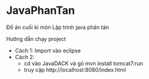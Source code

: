JavaPhanTan
===========

Đồ án cuối kì môn Lập trình java phân tán

Hướng dẫn chạy project
 - Cách 1: Import vào eclipse
 - Cách 2: 
 	+ cd vào JavaDACK và gõ mvn install tomcat7:run
 	+ truy cập http://localhost:8080/index.html